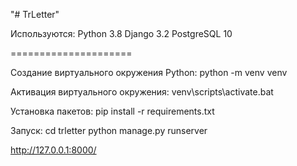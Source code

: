 "# TrLetter"

Используются:
Python 3.8
Django 3.2
PostgreSQL 10


=====================

Создание виртуального окружения Python:
python -m venv venv

Активация виртуального окружения:
venv\scripts\activate.bat

Установка пакетов:
pip install -r requirements.txt

Запуск:
cd trletter
python manage.py runserver

http://127.0.0.1:8000/